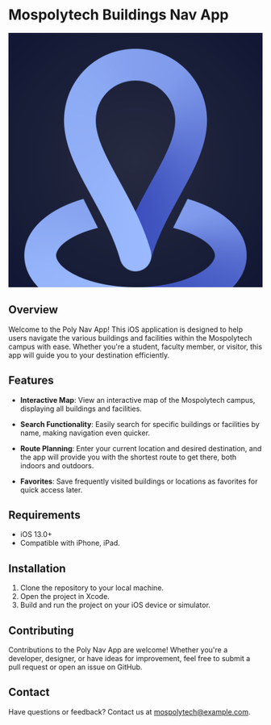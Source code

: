 # Mospolytech Buildings Nav App

![App Icon](/Logo.png)

## Overview

Welcome to the Poly Nav App! This iOS application is designed to help users navigate the various buildings and facilities within the Mospolytech campus with ease. Whether you're a student, faculty member, or visitor, this app will guide you to your destination efficiently.

## Features

- **Interactive Map**: View an interactive map of the Mospolytech campus, displaying all buildings and facilities.
  
- **Search Functionality**: Easily search for specific buildings or facilities by name, making navigation even quicker.

- **Route Planning**: Enter your current location and desired destination, and the app will provide you with the shortest route to get there, both indoors and outdoors.

- **Favorites**: Save frequently visited buildings or locations as favorites for quick access later.

## Requirements

- iOS 13.0+
- Compatible with iPhone, iPad.

## Installation

1. Clone the repository to your local machine.
2. Open the project in Xcode.
3. Build and run the project on your iOS device or simulator.

## Contributing

Contributions to the Poly Nav App are welcome! Whether you're a developer, designer, or have ideas for improvement, feel free to submit a pull request or open an issue on GitHub.

## Contact

Have questions or feedback? Contact us at [mospolytech@example.com](mailto:mospolytech@example.com).
